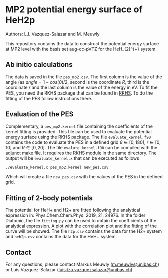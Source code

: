 # MP2 potential energy surface of HeH2p

Authors: L.I. Vazquez-Salazar and M. Meuwly

This repository contains the data to construct the potential energy surface at MP2 level with the basis set aug-cc-pVTZ for the HeH_{2}^{+} system.

## Ab initio calculations
The data is saved in the file `pes_mp2.csv`. The first column is the value of the angle (as $angle = 1-cos(\theta)/2$, second is the coordinate $R$, third is the coordinate $r$ and the last column is the value of the energy in eV.
To fit the PES, you need the RKHS package that can be found in [RKHS](https://github.com/MeuwlyGroup/RKHS). To do the fitting of the PES follow instructions there.

## Evaluation of the PES
Complementary, a `pes_mp2.kernel` file containing the coefficients of the kernel fitting is provided. This file can be used to evaluate the potential energy surface using the RKHS package.
The file `evaluate_kernel.f90` contains the code to evaluate the PES in a defined grid $\theta \in [0,180]$, $r \in [0,10]$ and $R \in [0,20]$. 
The file `evalute_kernel.f90` can be compiled with the adjunct make file. It requires the RKHS module in the same directory. 
The output will be `evaluate_kernel.x` that can be executed as follows

```
./evaluate_kernel.x pes_mp2.kernel new_pes.csv
```
Which will create a file `new_pes.csv` with the values of the PES in the defined grid.

## Fitting of 2-body potentials

The potential for HeH+ and H2+ are fitted following the analytical expression in: Phys.Chem.Chem.Phys. 2019, 21, 24976. 
In the folder Diatomic, the file `fitting.py` can be used to obtain the coefficients of the analytical expression. A plot with the correlation plot and the fitting of the curve will be showed.
The file `h2p.csv` contains the data for the H2+ system and `heh2p.csv` contains the data for the HeH+ system.

## Contact

For any questions, please contact  Markus Meuwly (m.meuwly@unibas.ch) or Luis Vazquez-Salazar (luisitza.vazquezsalazar@unibas.ch) 













